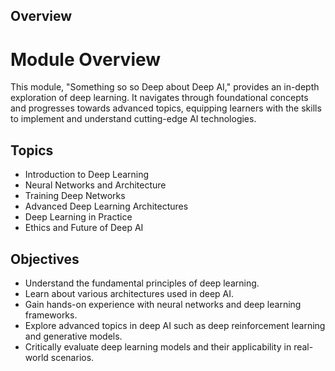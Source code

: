 ## Overview
# Module Overview

This module, "Something so so Deep about Deep AI," provides an in-depth exploration of deep learning. It navigates through foundational concepts and progresses towards advanced topics, equipping learners with the skills to implement and understand cutting-edge AI technologies.

## Topics
- Introduction to Deep Learning
- Neural Networks and Architecture
- Training Deep Networks
- Advanced Deep Learning Architectures
- Deep Learning in Practice
- Ethics and Future of Deep AI

## Objectives
- Understand the fundamental principles of deep learning.
- Learn about various architectures used in deep AI.
- Gain hands-on experience with neural networks and deep learning frameworks.
- Explore advanced topics in deep AI such as deep reinforcement learning and generative models.
- Critically evaluate deep learning models and their applicability in real-world scenarios.

